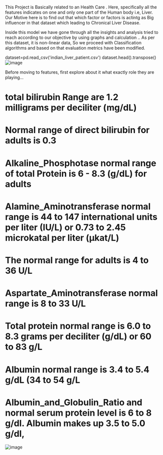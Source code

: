 This Project is Basically related to an Health Care . Here, specifically all the features indicates on one and only one part of the Human body i.e, Liver.
Our Motive here is to find out that which factor or factors is actintg as Big influencer in that dataset which leading to Chronical Liver Disease.

Inside this model we have gone through all the insights and analysis tried to reach according to our objective by using graphs and calculation ..
As per this dataset, it is non-linear data, So we proceed with Classification algorithms and based on that evaluation metrics have been modified.

dataset=pd.read_csv('indian_liver_patient.csv')
dataset.head().transpose()
![image](https://user-images.githubusercontent.com/103347507/209311285-97d1cce5-9b99-451c-8ecb-b555f7533a95.png)

Before moving to features, first explore about it what exactly role they are playing...

# total bilirubin Range are 1.2 milligrams per deciliter (mg/dL)
# Normal range of direct bilirubin for adults is 0.3
# Alkaline_Phosphotase normal range of total Protein is 6 - 8.3  (g/dL) for adults
# Alamine_Aminotransferase normal range is 44 to 147 international units per liter (IU/L) or 0.73 to 2.45 microkatal per liter (µkat/L)
# The normal range for adults is 4 to 36 U/L
# Aspartate_Aminotransferase normal range is 8 to 33 U/L
# Total protein normal range is 6.0 to 8.3 grams per deciliter (g/dL) or 60 to 83 g/L
# Albumin normal range is 3.4 to 5.4 g/dL (34 to 54 g/L
# Albumin_and_Globulin_Ratio and normal serum protein level is 6 to 8 g/dl. Albumin makes up 3.5 to 5.0 g/dl,

![image](https://user-images.githubusercontent.com/103347507/209312371-9f7f5abf-c47a-4bfe-af11-de644e8f2be1.png)
